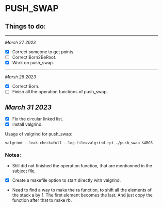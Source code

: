 # PUSH_SWAP
## Things to do:
---
*Marsh 27 2023*
- [x] Correct someone to get points.
- [ ] Correct Born2BeRoot.
- [x] Work on push_swap.
---
*Marsh 28 2023*
- [x] Correct Born.
- [ ] Finish all the operation functions of push_swap.

## *March 31 2023*
- [x] Fix the circular linked list.
- [x] Install valgrind.
  
Usage of valgrind for push_swap:
```
valgrind --leak-check=full --log-file=valgrind.rpt ./push_swap $ARGS
```
### Notes:
- Still did not finished the operation function, that are mentionned in the subject file.
- [x] Create a makefile option to start directly with valgrind.
- Need to find a way to make the ra function, to shift all the elements of the stack a by 1. The first element becomes the last. And just copy the function after that to make rb.